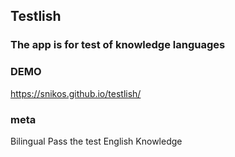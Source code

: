 ## Testlish

### The app is for test of knowledge languages

### DEMO
https://snikos.github.io/testlish/

### meta
Bilingual
Pass the test
English
Knowledge